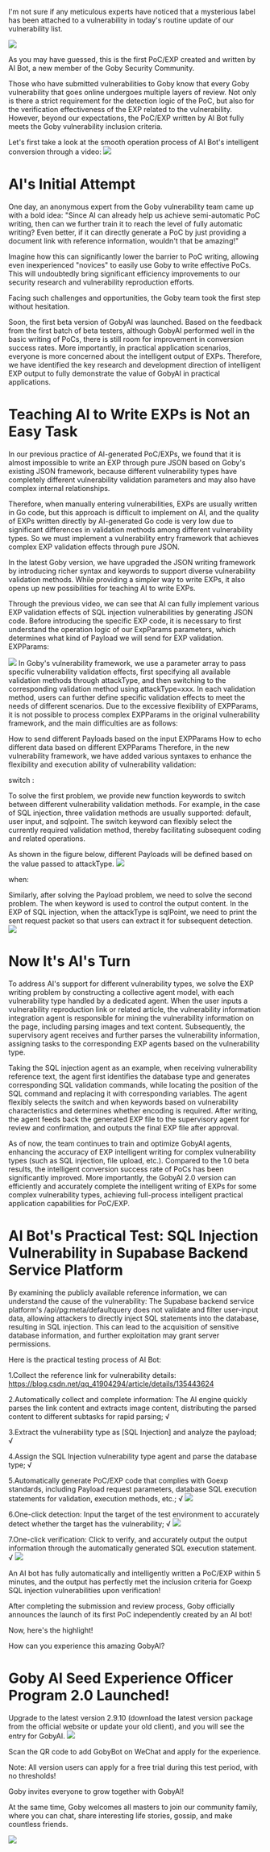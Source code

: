 I'm not sure if any meticulous experts have noticed that a mysterious label has been attached to a vulnerability in today's routine update of our vulnerability list.

**![](https://s3.bmp.ovh/imgs/2024/11/22/da58c99c47a976a3.webp)**

As you may have guessed, this is the first PoC/EXP created and written by AI Bot, a new member of the Goby Security Community.

Those who have submitted vulnerabilities to Goby know that every Goby vulnerability that goes online undergoes multiple layers of review. Not only is there a strict requirement for the detection logic of the PoC, but also for the verification effectiveness of the EXP related to the vulnerability. However, beyond our expectations, the PoC/EXP written by AI Bot fully meets the Goby vulnerability inclusion criteria.

Let's first take a look at the smooth operation process of AI Bot's intelligent conversion through a video:
**![](https://s3.bmp.ovh/imgs/2024/11/22/e20edd0c3d6f2c30.gif)**


# AI's Initial Attempt

One day, an anonymous expert from the Goby vulnerability team came up with a bold idea: "Since AI can already help us achieve semi-automatic PoC writing, then can we further train it to reach the level of fully automatic writing? Even better, if it can directly generate a PoC by just providing a document link with reference information, wouldn't that be amazing!"

Imagine how this can significantly lower the barrier to PoC writing, allowing even inexperienced "novices" to easily use Goby to write effective PoCs. This will undoubtedly bring significant efficiency improvements to our security research and vulnerability reproduction efforts.

Facing such challenges and opportunities, the Goby team took the first step without hesitation.

Soon, the first beta version of GobyAI was launched. Based on the feedback from the first batch of beta testers, although GobyAI performed well in the basic writing of PoCs, there is still room for improvement in conversion success rates. More importantly, in practical application scenarios, everyone is more concerned about the intelligent output of EXPs. Therefore, we have identified the key research and development direction of intelligent EXP output to fully demonstrate the value of GobyAI in practical applications.

# Teaching AI to Write EXPs is Not an Easy Task
In our previous practice of AI-generated PoC/EXPs, we found that it is almost impossible to write an EXP through pure JSON based on Goby's existing JSON framework, because different vulnerability types have completely different vulnerability validation parameters and may also have complex internal relationships.

Therefore, when manually entering vulnerabilities, EXPs are usually written in Go code, but this approach is difficult to implement on AI, and the quality of EXPs written directly by AI-generated Go code is very low due to significant differences in validation methods among different vulnerability types. So we must implement a vulnerability entry framework that achieves complex EXP validation effects through pure JSON.

In the latest Goby version, we have upgraded the JSON writing framework by introducing richer syntax and keywords to support diverse vulnerability validation methods. While providing a simpler way to write EXPs, it also opens up new possibilities for teaching AI to write EXPs.

Through the previous video, we can see that AI can fully implement various EXP validation effects of SQL injection vulnerabilities by generating JSON code. Before introducing the specific EXP code, it is necessary to first understand the operation logic of our ExpParams parameters, which determines what kind of Payload we will send for EXP validation.
EXPParams:

**![](https://s3.bmp.ovh/imgs/2024/11/22/645918494da79f84.webp)**
In Goby's vulnerability framework, we use a parameter array to pass specific vulnerability validation effects, first specifying all available validation methods through attackType, and then switching to the corresponding validation method using attackType=xxx. In each validation method, users can further define specific validation effects to meet the needs of different scenarios. Due to the excessive flexibility of EXPParams, it is not possible to process complex EXPParams in the original vulnerability framework, and the main difficulties are as follows:

How to send different Payloads based on the input EXPParams
How to echo different data based on different EXPParams
Therefore, in the new vulnerability framework, we have added various syntaxes to enhance the flexibility and execution ability of vulnerability validation:

switch :

To solve the first problem, we provide new function keywords to switch between different vulnerability validation methods. For example, in the case of SQL injection, three validation methods are usually supported: default, user input, and sqlpoint. The switch keyword can flexibly select the currently required validation method, thereby facilitating subsequent coding and related operations.

As shown in the figure below, different Payloads will be defined based on the value passed to attackType.
**![](https://s3.bmp.ovh/imgs/2024/11/22/168d44bf08be101c.webp)**

when:

Similarly, after solving the Payload problem, we need to solve the second problem. The when keyword is used to control the output content. In the EXP of SQL injection, when the attackType is sqlPoint, we need to print the sent request packet so that users can extract it for subsequent detection.
**![](https://s3.bmp.ovh/imgs/2024/11/22/b9e6f8fe0e91ab6c.webp)**

# Now It's AI's Turn

To address AI's support for different vulnerability types, we solve the EXP writing problem by constructing a collective agent model, with each vulnerability type handled by a dedicated agent. When the user inputs a vulnerability reproduction link or related article, the vulnerability information integration agent is responsible for mining the vulnerability information on the page, including parsing images and text content. Subsequently, the supervisory agent receives and further parses the vulnerability information, assigning tasks to the corresponding EXP agents based on the vulnerability type.

Taking the SQL injection agent as an example, when receiving vulnerability reference text, the agent first identifies the database type and generates corresponding SQL validation commands, while locating the position of the SQL command and replacing it with corresponding variables. The agent flexibly selects the switch and when keywords based on vulnerability characteristics and determines whether encoding is required. After writing, the agent feeds back the generated EXP file to the supervisory agent for review and confirmation, and outputs the final EXP file after approval.

As of now, the team continues to train and optimize GobyAI agents, enhancing the accuracy of EXP intelligent writing for complex vulnerability types (such as SQL injection, file upload, etc.). Compared to the 1.0 beta results, the intelligent conversion success rate of PoCs has been significantly improved. More importantly, the GobyAI 2.0 version can efficiently and accurately complete the intelligent writing of EXPs for some complex vulnerability types, achieving full-process intelligent practical application capabilities for PoC/EXP.

# AI Bot's Practical Test: SQL Injection Vulnerability in Supabase Backend Service Platform
By examining the publicly available reference information, we can understand the cause of the vulnerability: The Supabase backend service platform's /api/pg:meta/defaultquery does not validate and filter user-input data, allowing attackers to directly inject SQL statements into the database, resulting in SQL injection. This can lead to the acquisition of sensitive database information, and further exploitation may grant server permissions.

Here is the practical testing process of AI Bot:

1.Collect the reference link for vulnerability details: https://blog.csdn.net/qq_41904294/article/details/135443624

2.Automatically collect and complete information: The AI engine quickly parses the link content and extracts image content, distributing the parsed content to different subtasks for rapid parsing; √

3.Extract the vulnerability type as [SQL Injection] and analyze the payload; √

4.Assign the SQL Injection vulnerability type agent and parse the database type; √

5.Automatically generate PoC/EXP code that complies with Goexp standards, including Payload request parameters, database SQL execution statements for validation, execution methods, etc.; √
**![](https://s3.bmp.ovh/imgs/2024/11/22/3dc44275c8549c71.webp)**

6.One-click detection: Input the target of the test environment to accurately detect whether the target has the vulnerability; √
**![](https://s3.bmp.ovh/imgs/2024/11/22/7e1e51bdd3c32b33.webp)**

7.One-click verification: Click to verify, and accurately output the output information through the automatically generated SQL execution statement. √
**![](https://s3.bmp.ovh/imgs/2024/11/22/0d3d2c10c40ac2db.webp)**

An AI bot has fully automatically and intelligently written a PoC/EXP within 5 minutes, and the output has perfectly met the inclusion criteria for Goexp SQL injection vulnerabilities upon verification!

After completing the submission and review process, Goby officially announces the launch of its first PoC independently created by an AI bot!

Now, here's the highlight!

How can you experience this amazing GobyAI?

# Goby AI Seed Experience Officer Program 2.0 Launched!
Upgrade to the latest version 2.9.10 (download the latest version package from the official website or update your old client), and you will see the entry for GobyAI.
**![](https://s3.bmp.ovh/imgs/2024/11/22/745c9c7f98940cc0.webp)**

Scan the QR code to add GobyBot on WeChat and apply for the experience.

Note: All version users can apply for a free trial during this test period, with no thresholds!

Goby invites everyone to grow together with GobyAI!

At the same time, Goby welcomes all masters to join our community family, where you can chat, share interesting life stories, gossip, and make countless friends.

**![](https://s3.bmp.ovh/imgs/2024/11/22/1ccf55e76bb5402a.webp)**
